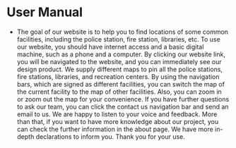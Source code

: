 # User Manual

- The goal of our website is to help you to find locations of some common facilities, including the police station, fire station, libraries, etc. To use our website, you should have internet access and a basic digital machine, such as a phone and a computer. By clicking our website link, you will be navigated to the website, and you can immediately see our design product. We supply different maps to pin all the police stations, fire stations, libraries, and recreation centers. By using the navigation bars, which are signed as different facilities, you can switch the map of the current facility to the map of other facilities. Also, you can zoom in or zoom out the map for your convenience. If you have further questions to ask our team, you can click the contact us navigation bar and send an email to us. We are happy to listen to your voice and feedback. More than that, if you want to have more knowledge about our project, you can check the further information in the about page. We have more in-depth declarations to inform you. Thank you for your use. 
